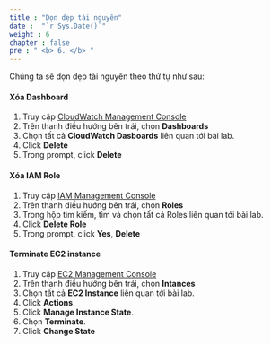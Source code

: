 ```yaml
---
title : "Dọn dẹp tài nguyên"
date :  "`r Sys.Date()`" 
weight : 6
chapter : false
pre : " <b> 6. </b> "
---
```


Chúng ta sẽ dọn dẹp tài nguyên theo thứ tự như sau:

#### Xóa Dashboard

1. Truy cập [CloudWatch Management Console](https://aws.amazon.com/console/)
2. Trên thanh điều hướng bên trái, chọn **Dashboards**
3. Chọn tất cả **CloudWatch Dasboards** liên quan tới bài lab.  
4. Click **Delete**
5. Trong prompt, click **Delete**


#### Xóa IAM Role

1. Truy cập [IAM Management Console](https://aws.amazon.com/console/)
2. Trên thanh điều hướng bên trái, chọn **Roles**
3. Trong hộp tìm kiếm, tìm và chọn tất cả Roles liên quan tới bài lab.
4. Click **Delete Role**
5. Trong prompt, click **Yes**, **Delete**

#### Terminate EC2 instance

1. Truy cập [EC2 Management Console](https://aws.amazon.com/console/)
2. Trên thanh điều hướng bên trái, chọn **Intances**
3. Chọn tất cả **EC2 Instance** liên quan tới bài lab.
4. Click **Actions**.
5. Click **Manage Instance State**.
6. Chọn **Terminate**.
7. Click **Change State**